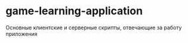 # game-learning-application
Основные клиентские и серверные скрипты, отвечающие за работу приложения
